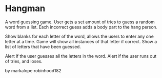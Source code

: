 # Hangman

A word guessing game. User gets a set amount of tries to guess a random word from a list. Each incorrect guess adds a body part to the hang person.
 
Show blanks for each letter of the word, allows the users to enter any one letter at a time. Game will show all instances of that letter if correct. Show a list of letters that have been guessed.

Alert if the user guesses all the letters in the word. Alert if the user runs out of tries, and loses.

by markalope  robinhood182